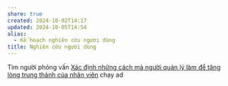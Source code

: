 ```yaml
---
share: true
created: 2024-10-02T14:17
updated: 2024-10-05T14:54
alias:
  - Kế hoạch nghiên cứu người dùng
title: Nghiên cứu người dùng
---
```

Tìm người phỏng vấn
[Xác định những cách mà người quản lý làm để tăng lòng trung thành của nhân viên](./X%C3%A1c%20%C4%91%E1%BB%8Bnh%20nh%E1%BB%AFng%20c%C3%A1ch%20m%C3%A0%20ng%C6%B0%E1%BB%9Di%20qu%E1%BA%A3n%20l%C3%BD%20l%C3%A0m%20%C4%91%E1%BB%83%20t%C4%83ng%20l%C3%B2ng%20trung%20th%C3%A0nh%20c%E1%BB%A7a%20nh%C3%A2n%20vi%C3%AAn.md)
chạy ad